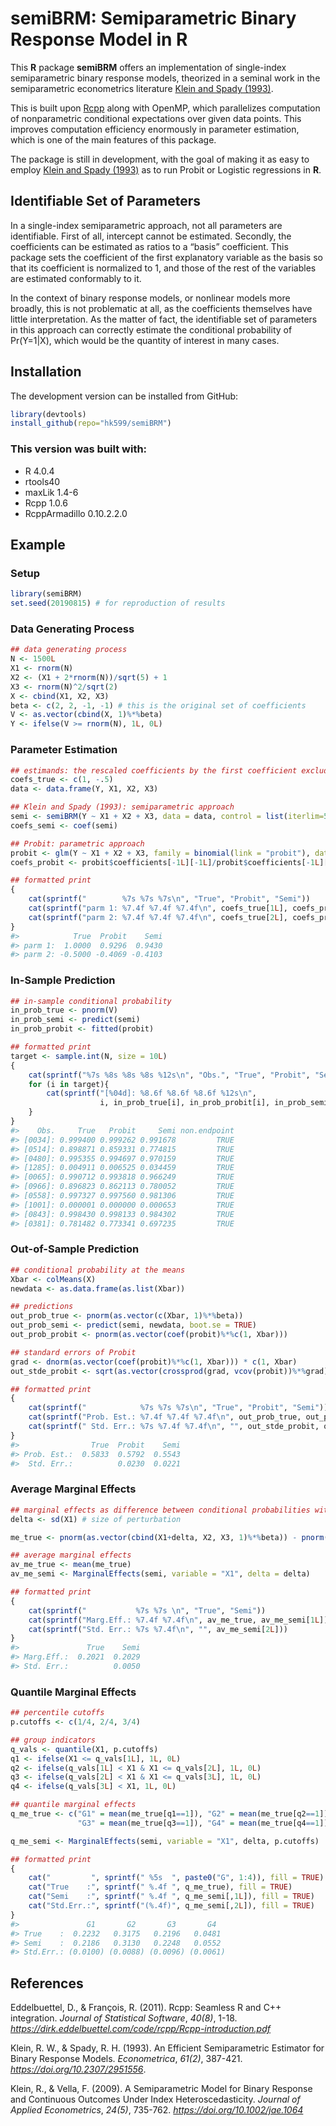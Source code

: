 
<!-- README.md is generated from README.Rmd. Please edit that file -->

# semiBRM: Semiparametric Binary Response Model in R

This **R** package **semiBRM** offers an implementation of single-index
semiparametric binary response models, theorized in a seminal work in
the semiparametric econometrics literature [Klein and Spady
(1993)](https://doi.org/10.2307/2951556).

This is built upon [Rcpp](http://www.rcpp.org) along with OpenMP, which
parallelizes computation of nonparametric conditional expectations over
given data points. This improves computation efficiency enormously in
parameter estimation, which is one of the main features of this package.

The package is still in development, with the goal of making it as easy
to employ [Klein and Spady (1993)](https://doi.org/10.2307/2951556) as
to run Probit or Logistic regressions in **R**.

## Identifiable Set of Parameters

In a single-index semiparametric approach, not all parameters are
identifiable. First of all, intercept cannot be estimated. Secondly, the
coefficients can be estimated as ratios to a “basis” coefficient. This
package sets the coefficient of the first explanatory variable as the
basis so that its coefficient is normalized to 1, and those of the rest
of the variables are estimated conformably to it.

In the context of binary response models, or nonlinear models more
broadly, this is not problematic at all, as the coefficients themselves
have little interpretation. As the matter of fact, the identifiable set
of parameters in this approach can correctly estimate the conditional
probability of Pr(Y=1|X), which would be the quantity of interest in
many cases.

## Installation

The development version can be installed from GitHub:

``` r
library(devtools)
install_github(repo="hk599/semiBRM")
```

### This version was built with:

  - R 4.0.4
  - rtools40
  - maxLik 1.4-6
  - Rcpp 1.0.6
  - RcppArmadillo 0.10.2.2.0

## Example

### Setup

``` r
library(semiBRM)
set.seed(20190815) # for reproduction of results
```

### Data Generating Process

``` r
## data generating process
N <- 1500L
X1 <- rnorm(N)
X2 <- (X1 + 2*rnorm(N))/sqrt(5) + 1
X3 <- rnorm(N)^2/sqrt(2)
X <- cbind(X1, X2, X3)
beta <- c(2, 2, -1, -1) # this is the original set of coefficients
V <- as.vector(cbind(X, 1)%*%beta)
Y <- ifelse(V >= rnorm(N), 1L, 0L)
```

### Parameter Estimation

``` r
## estimands: the rescaled coefficients by the first coefficient excluding intercept
coefs_true <- c(1, -.5)
data <- data.frame(Y, X1, X2, X3)

## Klein and Spady (1993): semiparametric approach
semi <- semiBRM(Y ~ X1 + X2 + X3, data = data, control = list(iterlim=50))
coefs_semi <- coef(semi)

## Probit: parametric approach
probit <- glm(Y ~ X1 + X2 + X3, family = binomial(link = "probit"), data = data)
coefs_probit <- probit$coefficients[-1L][-1L]/probit$coefficients[-1L][1L]

## formatted print
{
    cat(sprintf("        %7s %7s %7s\n", "True", "Probit", "Semi"))
    cat(sprintf("parm 1: %7.4f %7.4f %7.4f\n", coefs_true[1L], coefs_probit[1L], coefs_semi[1L]))
    cat(sprintf("parm 2: %7.4f %7.4f %7.4f\n", coefs_true[2L], coefs_probit[2L], coefs_semi[2L]))
}
#>            True  Probit    Semi
#> parm 1:  1.0000  0.9296  0.9430
#> parm 2: -0.5000 -0.4069 -0.4103
```

### In-Sample Prediction

``` r
## in-sample conditional probability
in_prob_true <- pnorm(V)
in_prob_semi <- predict(semi)
in_prob_probit <- fitted(probit)

## formatted print
target <- sample.int(N, size = 10L)
{
    cat(sprintf("%7s %8s %8s %8s %12s\n", "Obs.", "True", "Probit", "Semi", "non.endpoint") )
    for (i in target){
        cat(sprintf("[%04d]: %8.6f %8.6f %8.6f %12s\n",
                    i, in_prob_true[i], in_prob_probit[i], in_prob_semi$prob[i], in_prob_semi$non.endpoint[i]))
    }
}
#>    Obs.     True   Probit     Semi non.endpoint
#> [0034]: 0.999400 0.999262 0.991678         TRUE
#> [0514]: 0.898871 0.859331 0.774815         TRUE
#> [0480]: 0.995355 0.994697 0.970159         TRUE
#> [1285]: 0.004911 0.006525 0.034459         TRUE
#> [0065]: 0.990712 0.993818 0.966249         TRUE
#> [0966]: 0.896823 0.862113 0.780052         TRUE
#> [0558]: 0.997327 0.997560 0.981306         TRUE
#> [1001]: 0.000001 0.000000 0.000653         TRUE
#> [0843]: 0.998430 0.998133 0.984302         TRUE
#> [0381]: 0.781482 0.773341 0.697235         TRUE
```

### Out-of-Sample Prediction

``` r
## conditional probability at the means
Xbar <- colMeans(X)
newdata <- as.data.frame(as.list(Xbar))

## predictions
out_prob_true <- pnorm(as.vector(c(Xbar, 1)%*%beta))
out_prob_semi <- predict(semi, newdata, boot.se = TRUE)
out_prob_probit <- pnorm(as.vector(coef(probit)%*%c(1, Xbar)))

## standard errors of Probit
grad <- dnorm(as.vector(coef(probit)%*%c(1, Xbar))) * c(1, Xbar)
out_stde_probit <- sqrt(as.vector(crossprod(grad, vcov(probit))%*%grad))

## formatted print
{
    cat(sprintf("            %7s %7s %7s\n", "True", "Probit", "Semi"))
    cat(sprintf("Prob. Est.: %7.4f %7.4f %7.4f\n", out_prob_true, out_prob_probit, out_prob_semi$prob))
    cat(sprintf(" Std. Err.: %7s %7.4f %7.4f\n", "", out_stde_probit, out_prob_semi$boot.se))
}
#>                True  Probit    Semi
#> Prob. Est.:  0.5833  0.5792  0.5543
#>  Std. Err.:          0.0230  0.0221
```

### Average Marginal Effects

``` r
## marginal effects as difference between conditional probabilities with and without perturbation
delta <- sd(X1) # size of perturbation

me_true <- pnorm(as.vector(cbind(X1+delta, X2, X3, 1)%*%beta)) - pnorm(as.vector(cbind(X, 1)%*%beta))

## average marginal effects
av_me_true <- mean(me_true)
av_me_semi <- MarginalEffects(semi, variable = "X1", delta = delta)

## formatted print
{
    cat(sprintf("           %7s %7s \n", "True", "Semi"))
    cat(sprintf("Marg.Eff.: %7.4f %7.4f\n", av_me_true, av_me_semi[1L]))
    cat(sprintf("Std. Err.: %7s %7.4f\n", "", av_me_semi[2L]))
}
#>               True    Semi 
#> Marg.Eff.:  0.2021  0.2029
#> Std. Err.:          0.0050
```

### Quantile Marginal Effects

``` r
## percentile cutoffs
p.cutoffs <- c(1/4, 2/4, 3/4)

## group indicators
q_vals <- quantile(X1, p.cutoffs)
q1 <- ifelse(X1 <= q_vals[1L], 1L, 0L)
q2 <- ifelse(q_vals[1L] < X1 & X1 <= q_vals[2L], 1L, 0L)
q3 <- ifelse(q_vals[2L] < X1 & X1 <= q_vals[3L], 1L, 0L)
q4 <- ifelse(q_vals[3L] < X1, 1L, 0L)

## quantile marginal effects
q_me_true <- c("G1" = mean(me_true[q1==1]), "G2" = mean(me_true[q2==1]),
               "G3" = mean(me_true[q3==1]), "G4" = mean(me_true[q4==1]))

q_me_semi <- MarginalEffects(semi, variable = "X1", delta, p.cutoffs)

## formatted print
{
    cat("         ", sprintf(" %5s  ", paste0("G", 1:4)), fill = TRUE)
    cat("True    :", sprintf(" %.4f ", q_me_true), fill = TRUE)
    cat("Semi    :", sprintf(" %.4f ", q_me_semi[,1L]), fill = TRUE)
    cat("Std.Err.:", sprintf("(%.4f)", q_me_semi[,2L]), fill = TRUE)
}
#>               G1       G2       G3       G4  
#> True    :  0.2232   0.3175   0.2196   0.0481 
#> Semi    :  0.2186   0.3130   0.2248   0.0552 
#> Std.Err.: (0.0100) (0.0088) (0.0096) (0.0061)
```

## References

Eddelbuettel, D., & François, R. (2011). Rcpp: Seamless R and C++
integration. *Journal of Statistical Software*, *40(8)*, 1-18.
*<https://dirk.eddelbuettel.com/code/rcpp/Rcpp-introduction.pdf>*

Klein, R. W., & Spady, R. H. (1993). An Efficient Semiparametric
Estimator for Binary Response Models. *Econometrica*, *61(2)*, 387-421.
*<https://doi.org/10.2307/2951556>*.

Klein, R., & Vella, F. (2009). A Semiparametric Model for Binary
Response and Continuous Outcomes Under Index Heteroscedasticity.
*Journal of Applied Econometrics*, *24(5)*, 735-762.
*<https://doi.org/10.1002/jae.1064>*
